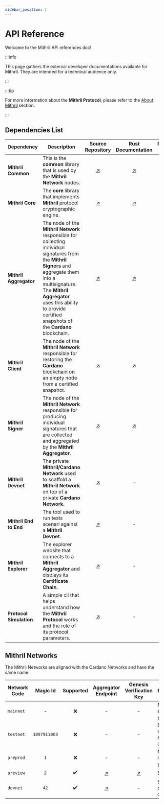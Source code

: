 ```yaml
---
sidebar_position: 2
---
```


# API Reference

Welcome to the Mithril API references doc!

:::info

This page gathers the external developer documentations available for Mithril. They are intended for a technical audience only.

:::

:::tip

For more information about the **Mithril Protocol**, please refer to the [About Mithril](../../mithril/intro.md) section.

:::

## Dependencies List

| Dependency | Description | Source Repository | Rust Documentation | REST API
|------------|-------------|:-----------------:|:------------------:|:------------:|
| **Mithril Common** | This is the **common** library that is used by the **Mithril Network** nodes. | [:arrow_upper_right:](https://github.com/input-output-hk/mithril/tree/main/mithril-common) | [:arrow_upper_right:](https://mithril.network/rust-doc/mithril_common/index.html) | -
| **Mithril Core** | The **core** library that implements **Mithril** protocol cryptographic engine. | [:arrow_upper_right:](https://github.com/input-output-hk/mithril/tree/main/mithril-core) | [:arrow_upper_right:](https://mithril.network/rust-doc/mithril/index.html) | -
| **Mithril Aggregator** | The node of the **Mithril Network** responsible for collecting individual signatures from the **Mithril Signers** and aggregate them into a multisignature. The **Mithril Aggregator** uses this ability to provide certified snapshots of the **Cardano** blockchain. | [:arrow_upper_right:](https://github.com/input-output-hk/mithril/tree/main/mithril-aggregator) | [:arrow_upper_right:](https://mithril.network/rust-doc/mithril_aggregator/index.html) | [:arrow_upper_right:](/aggregator-api)
| **Mithril Client** | The node of the **Mithril Network** responsible for restoring the **Cardano** blockchain on an empty node from a certified snapshot. | [:arrow_upper_right:](https://github.com/input-output-hk/mithril/tree/main/mithril-client) | [:arrow_upper_right:](https://mithril.network/rust-doc/mithril_client/index.html) | -
| **Mithril Signer** | The node of the **Mithril Network** responsible for producing individual signatures that are collected and aggregated by the **Mithril Aggregator**. | [:arrow_upper_right:](https://github.com/input-output-hk/mithril/tree/main/mithril-signer) | [:arrow_upper_right:](https://mithril.network/rust-doc/mithril_signer/index.html) | -
| **Mithril Devnet** | The private **Mithril/Cardano Network** used to scaffold a **Mithril Network** on top of a private **Cardano Network**. | [:arrow_upper_right:](https://github.com/input-output-hk/mithril/blob/main/mithril-test-lab/mithril-devnet) | - | -
| **Mithril End to End** | The tool used to run tests scenari against a **Mithril Devnet**. | [:arrow_upper_right:](https://github.com/input-output-hk/mithril/blob/main/mithril-explorer) | - | -
| **Mithril Explorer** | The explorer website that connects to a **Mithril Aggregator** and displays its **Certificate Chain**. | [:arrow_upper_right:](https://github.com/input-output-hk/mithril/blob/main/mithril-test-lab/mithril-end-to-end) | - | -
| **Protocol Simulation** | A simple cli that helps understand how the **Mithril Protocol** works and the role of its protocol parameters. | [:arrow_upper_right:](https://github.com/input-output-hk/mithril/blob/main/demo/protocol-demo) | - | -

## Mithril Networks

The Mithril Networks are aligned with the Cardano Networks and have the same name

| Network Code | Magic Id | Supported | Aggregator Endpoint | Genesis Verification Key | Note
|------------|:-----------:|:------------:|:-----------------:|:------------------:|:------------|
| `mainnet` | - | :x: | - | - | Not supported yet
| `testnet` | `1097911063` | :x: | - | - | Deprecated, not supported anymore
| `preprod` | `1` | :x: | - | - | Not implemented yet
| `preview` | `2` | :heavy_check_mark: | [:arrow_upper_right:](https://aggregator.api.mithril.network/aggregator) | [:arrow_upper_right:](https://raw.githubusercontent.com/input-output-hk/mithril/main/TEST_ONLY_genesis.vkey) | Supported
| `devnet` | `42` | :heavy_check_mark: | [:arrow_upper_right:](http://localhost:8080/aggregator) | - | Supported on the `devnet` only
